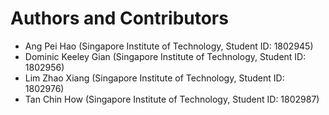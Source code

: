 # Authors and Contributors
- Ang Pei Hao (Singapore Institute of Technology, Student ID: 1802945)
- Dominic Keeley Gian (Singapore Institute of Technology, Student ID: 1802956)
- Lim Zhao Xiang (Singapore Institute of Technology, Student ID: 1802976)
- Tan Chin How (Singapore Institute of Technology, Student ID: 1802987)